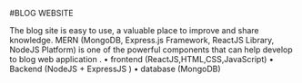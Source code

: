 #BLOG WEBSITE

The blog site is easy to use, a valuable place to improve and share knowledge. MERN (MongoDB, Express.js Framework, ReactJS Library, NodeJS Platform) is one of the powerful components that can help develop to blog web application .
•	frontend (ReactJS,HTML,CSS,JavaScript)
•	Backend (NodeJS + ExpressJS )
•	database (MongoDB)
